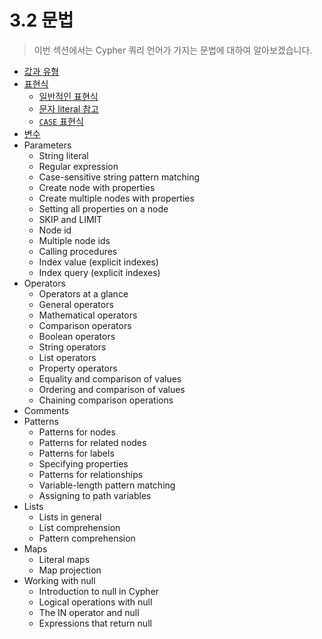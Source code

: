 # 3.2 문법

> 이번 섹션에서는 Cypher 쿼리 언어가 가지는 문법에 대하여 알아보겠습니다.

* [값과 유형](/chapter3/chapter3_2_1.md)
* [표현식](/chapter3/chapter3_2_2.md)
  * [일반적인 표현식](/chapter3/chapter3_2_2.md#chapter3221)
  * [문자 literal 참고](/chapter3/chapter3_2_2.md#chapter3222)
  * [`CASE` 표현식](/chapter3/chapter3_2_2.md#chapter3223)
* [변수](/chapter3/chapter3_2_3.md)
* Parameters
  * String literal
  * Regular expression
  * Case-sensitive string pattern matching
  * Create node with properties
  * Create multiple nodes with properties
  * Setting all properties on a node
  * SKIP and LIMIT
  * Node id
  * Multiple node ids
  * Calling procedures
  * Index value \(explicit indexes\)
  * Index query \(explicit indexes\)
* Operators
  * Operators at a glance
  * General operators
  * Mathematical operators
  * Comparison operators
  * Boolean operators
  * String operators
  * List operators
  * Property operators
  * Equality and comparison of values
  * Ordering and comparison of values
  * Chaining comparison operations
* Comments
* Patterns
  * Patterns for nodes
  * Patterns for related nodes
  * Patterns for labels
  * Specifying properties
  * Patterns for relationships
  * Variable-length pattern matching
  * Assigning to path variables
* Lists
  * Lists in general
  * List comprehension
  * Pattern comprehension
* Maps
  * Literal maps
  * Map projection
* Working with null
  * Introduction to null in Cypher
  * Logical operations with null
  * The IN operator and null
  * Expressions that return null



